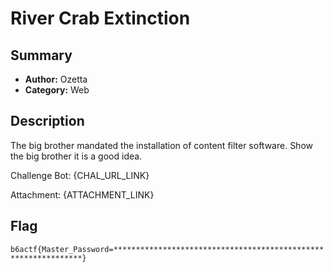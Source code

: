 River Crab Extinction
===

## Summary

* **Author:** Ozetta
* **Category:** Web

## Description

The big brother mandated the installation of content filter software. Show the big brother it is a good idea.

Challenge Bot: {CHAL_URL_LINK}

Attachment: {ATTACHMENT_LINK}

## Flag

`b6actf{Master_Password=***************************************************************}`
